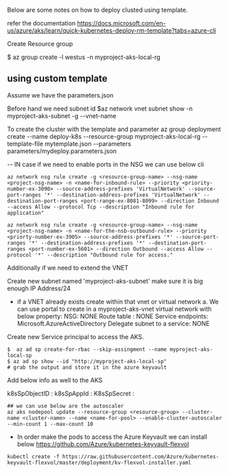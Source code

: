 
Below are some notes on how to deploy clusted using template.

refer the documentation 
https://docs.microsoft.com/en-us/azure/aks/learn/quick-kubernetes-deploy-rm-template?tabs=azure-cli


Create Resource group

$ az group create -l westus -n myproject-aks-local-rg

## using custom template
Assume we have the parameters.json

Before hand we need subnet id 
$az network vnet subnet show -n myproject-aks-subnet -g <resource-group-name> --vnet-name <name-of-the-vnet>

To create the cluster with the template and parameter 
az group deployment create --name deploy-k8s --resource-group myproject-aks-local-rg --template-file mytemplate.json --parameters parameters/mydeploy.parameters.json



-- IN case if we need to enable ports in the NSG we can use below cli
```
az network nsg rule create -g <resource-group-name> --nsg-name <project-nsg-name> -n <name-for-inbound-rule> --priority <priority-number-ex-3090> --source-address-prefixes 'VirtualNetwork' --source-port-ranges '*' --destination-address-prefixes 'VirtualNetwork' --destination-port-ranges <port-range-ex-8081-8099> --direction Inbound --access Allow --protocol Tcp --description "Inbound rule for application"

az network nsg rule create -g <resource-group-name> --nsg-name <project-nsg-name> -n <name-for-the-nsb-outbound-rule> --priority <priorty-number-ex-3905> --source-address-prefixes '*' --source-port-ranges '*' --destination-address-prefixes '*' --destination-port-ranges <port-number-ex-5601> --direction Outbound --access Allow --protocol '*' --description "Outbound rule for access."
```
 
Additionally if we need to extend the VNET

Create new subnet named 'myproject-aks-subnet' make sure it is big enough IP Address/24
 - if a VNET already exists create within that vnet or virtual network
a. We can use portal to create in a myproject-aks-vnet virtual network
with below property:
NSG: NONE
Route table : NONE
Service endpoints: Microsoft.AzureActiveDirectory
Delegate subnet to a service: NONE

Create new Service principal to access the AKS.
```
$  az ad sp create-for-rbac --skip-assingment --name myproject-aks-local-sp
$ az ad sp show --id "http://myproject-aks-local-sp"
# grab the output and store it in the azure keyvault
```
Add below info as well to the AKS

k8sSpObjectID : <object-id> 
k8sSpAppId : <appId>
K8sSpSecret : <password>
  
```  
## we can use below are the autoscaler 
az aks nodepool update --resource-group <resource-group> --cluster-name <cluster-name> --name <name-for-pool> --enable-cluster-autoscaler --min-count 1 --max-count 10
```
 
 - In order make the pods to access the Azure Keyvault we can install below 
 https://github.com/Azure/kubernetes-keyvault-flexvol
 
 ```
 kubectl create -f https://raw.githubusercontent.com/Azure/kubernetes-keyvault-flexvol/master/deployment/kv-flexvol-installer.yaml
 ```
 
 
